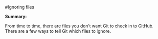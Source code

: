 #Ignoring files

**Summary:**

From time to time, there are files you don't want Git to check in to GitHub. There are a few ways to tell Git which files to ignore.



